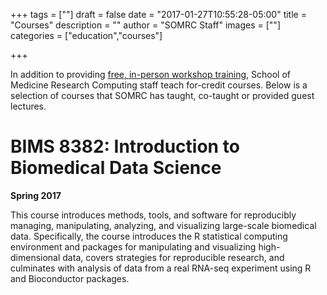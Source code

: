 +++
tags = [""]
draft = false
date = "2017-01-27T10:55:28-05:00"
title = "Courses"
description = ""
author = "SOMRC Staff"
images = [""]
categories = ["education","courses"]

+++

<p class=lead>In addition to providing <a href = "https://somrc.virginia.edu/education/workshops/"> free, in-person workshop training</a>, School of Medicine Research Computing staff teach for-credit courses. Below is a selection of courses that SOMRC has taught, co-taught or provided guest lectures.</p>

# BIMS 8382: Introduction to Biomedical Data Science

**Spring 2017**

This course introduces methods, tools, and software for reproducibly managing, manipulating, analyzing, and visualizing large-scale biomedical data. Specifically, the course introduces the R statistical computing environment and packages for manipulating and visualizing high-dimensional data, covers strategies for reproducible research, and culminates with analysis of data from a real RNA-seq experiment using R and Bioconductor packages.


